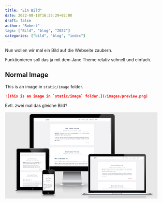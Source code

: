 ```yaml
---
title: "Ein Bild"
date: 2022-08-18T16:25:29+02:00
draft: false
author: "Robert"
tags: ["Bild", "blog", "2022"]
categories: ["bild", "blog", "index"]
---
```


Nun wollen wir mal ein Bild auf die Webseite zaubern.

Funktionieren soll das ja mit dem Jane Theme relativ schnell und einfach.

## Normal Image

This is an image in `static/image` folder.

```markdown
![This is an image in `static/image` folder.](/images/preview.png)
```

Evtl. zwei mal das gleiche Bild?

![Vorschaubild](/images/preview.png "Hier sollte das Vorschaubild zu sehen sein")
